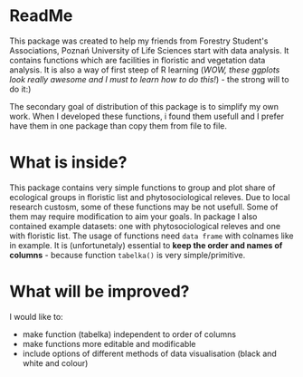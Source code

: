 ReadMe
========

This package was created to help my friends from Forestry Student's Associations, Poznań University of Life Sciences start with data analysis. It contains functions which are facilities in floristic and vegetation data analysis. It is also a way of first steep of R learning (*WOW, these ggplots look really awesome and I must to learn how to do this!*) - the strong will to do it:)

The secondary goal of distribution of this package is to simplify my own work. When I developed these functions, i found them usefull and I prefer have them in one package than copy them from file to file.

What is inside?
==========
This package contains very simple functions to group and plot share of ecological groups in floristic list and phytosociological releves. Due to local research custosm, some of these functions may be not usefull. Some of them may require modification to aim your goals. In package I also contained example datasets: one with phytosociological releves and one with floristic list. The usage of functions need `data frame` with colnames like in example. It is (unfortunetaly) essential to **keep the order and names of columns** - because function `tabelka()` is very simple/primitive. 

What will be improved?
========
I would like to:
- make function (tabelka) independent to order of columns
- make functions more editable and modificable
- include options of different methods of data visualisation (black and white and colour)


